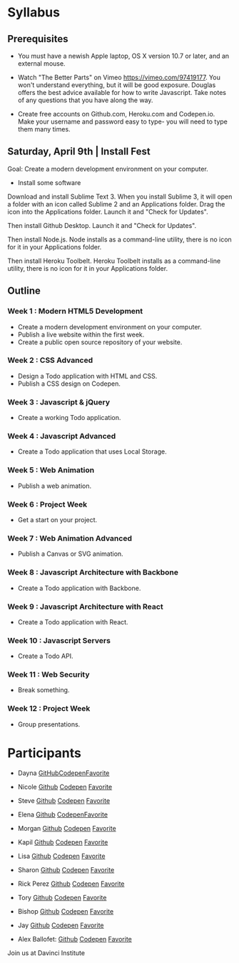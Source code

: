 # Syllabus

## Prerequisites

- You must have a newish Apple laptop, OS X version 10.7 or later, and an external mouse.

- Watch "The Better Parts" on Vimeo https://vimeo.com/97419177. You won't understand everything, but it will be good exposure. Douglas offers the best advice available for how to write Javascript. Take notes of any questions that you have along the way.

- Create free accounts on Github.com, Heroku.com and Codepen.io. Make your username and password easy to type- you will need to type them many times.


## Saturday, April 9th | Install Fest

Goal: Create a modern development environment on your computer.

- Install some software

Download and install Sublime Text 3. When you install Sublime 3, it will open a folder with an icon called Sublime 2 and an Applications folder. Drag the icon into the Applications folder. Launch it and "Check for Updates".

Then install Github Desktop. Launch it and "Check for Updates".

Then install Node.js. Node installs as a command-line utility, there is no icon for it in your Applications folder.

Then install Heroku Toolbelt. Heroku Toolbelt installs as a command-line utility, there is no icon for it in your Applications folder.


## Outline

### Week 1 : Modern HTML5 Development
- Create a modern development environment on your computer.
- Publish a live website within the first week.
- Create a public open source repository of your website.

### Week 2 : CSS Advanced
- Design a Todo application with HTML and CSS.
- Publish a CSS design on Codepen.

### Week 3 : Javascript & jQuery
- Create a working Todo application.

### Week 4 : Javascript Advanced
- Create a Todo application that uses Local Storage.

### Week 5 : Web Animation
- Publish a web animation.

### Week 6 : Project Week
- Get a start on your project.

### Week 7 : Web Animation Advanced
- Publish a Canvas or SVG animation.

### Week 8 : Javascript Architecture with Backbone
- Create a Todo application with Backbone.

### Week 9 : Javascript Architecture with React
- Create a Todo application with React.

### Week 10 : Javascript Servers
- Create a Todo API.

### Week 11 : Web Security
- Break something.

### Week 12 : Project Week
- Group presentations.


# Participants 

- Dayna [GitHub](https:github.com/dailydayna)[Codepen](http://codepen.io/dailydayna)[Favorite](http://hi-res.net/legacy/the-fountain)

- Nicole [Github](https://github.com/NicoleHall) [Codepen](https://codepen.io/NicoleHall/) [Favorite](http://steuermann.haus/)

- Steve [Github](http://github.com/sjhudek) [Codepen](http://codepen.io/sjhudek/) [Favorite](http://collapse-thedivisiongame.ubi.com/)

- Elena [Github](https://github.com/nolanelena) [Codepen](http://codepen.io/enolan/)[Favorite](https://www.designhotels.com/original-experiences/barcelona/from-here-to-infinity) 

- Morgan [Github](http://github.com/morganreannebarnes) [Codepen](http://codepen.io/morganreanne/) [Favorite](http://astralquest.com/about-us/)

- Kapil [Github](https://github.com/amabuba) [Codepen](https://codepen.io/amabuba) [Favorite](http://hi-res.net/legacy/dolce-gabbana-f-w-13)

- Lisa  [Github](https://github.com/marisaile) [Codepen](http://codepen.io/marisaile) [Favorite](http://genelab.nasa.gov)

- Sharon [Github](http://github.com/372x) [Codepen](http://codepen.io/372x) [Favorite](http://www.rockyrama.com)

- Rick Perez [Github](https://github.com/Perezmothership) [Codepen](http://codepen.io/perezmothership/) [Favorite](http://www.fidotvchannel.com/)

- Tory [Github](http://github.com/tsrahm) [Codepen](http://codepen.io/tsrahm/) [Favorite](http://hi-res.net/)

- Bishop [Github](http://github.com/bishopz) [Codepen](http://codepen.io/bishopZ/) [Favorite](http://hi-res.net/)

- Jay [Github](http://github.com/jsg7440) [Codepen](http://codepen.io/jsg7440) [Favorite](http://www.underlviv.com.ua/index-en.html)

- Alex Ballofet: [Github](http://github.com/AlexB913) [Codepen](http://codepen.io/AlexB41/) [Favorite](http://collapse-thedivisiongame.ubi.com/en/)

Join us at Davinci Institute
